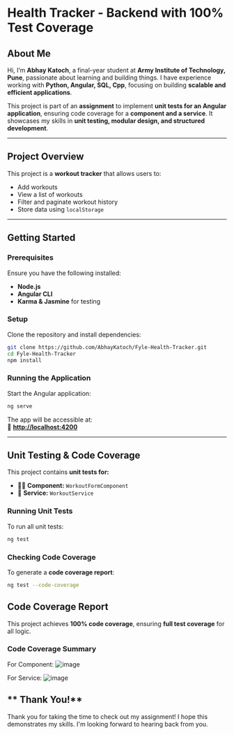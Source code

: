 # Health Tracker - Backend with 100% Test Coverage  

## About Me  
Hi, I’m **Abhay Katoch**, a final-year student at **Army Institute of Technology, Pune**, passionate about learning and building things. I have experience working with **Python, Angular, SQL, Cpp**, focusing on building **scalable and efficient applications**.  

This project is part of an **assignment** to implement **unit tests for an Angular application**, ensuring code coverage for a **component and a service**. It showcases my skills in **unit testing, modular design, and structured development**.

---

## Project Overview  
This project is a **workout tracker** that allows users to:  
- Add workouts  
- View a list of workouts  
- Filter and paginate workout history  
- Store data using `localStorage`  

---

## Getting Started  
###  Prerequisites  
Ensure you have the following installed:  
- **Node.js**
- **Angular CLI**
- **Karma & Jasmine** for testing  

###  Setup  
Clone the repository and install dependencies:
```bash
git clone https://github.com/AbhayKatoch/Fyle-Health-Tracker.git
cd Fyle-Health-Tracker
npm install
```

### Running the Application  
Start the Angular application:
```bash
ng serve
```
The app will be accessible at:  
🔗 **[http://localhost:4200](http://localhost:4200)**

---

##  Unit Testing & Code Coverage  
This project contains **unit tests for:**  
- 🏋️‍♂️ **Component:** `WorkoutFormComponent`  
- 🔧 **Service:** `WorkoutService`  

### Running Unit Tests  
To run all unit tests:
```bash
ng test
```

### Checking Code Coverage  
To generate a **code coverage report**:
```bash
ng test --code-coverage
```


## Code Coverage Report  
This project achieves **100% code coverage**, ensuring **full test coverage** for all logic.

### Code Coverage Summary  

For Component:
![image](https://github.com/user-attachments/assets/f508fae5-95db-4d32-aba7-b58e91ed746e)

For Service:
![image](https://github.com/user-attachments/assets/1e376d82-5304-4b48-b4ae-ab776f7992ec)


## ** Thank You!**
Thank you for taking the time to check out my assignment! I hope this demonstrates my skills. I'm looking forward to hearing back from you.

